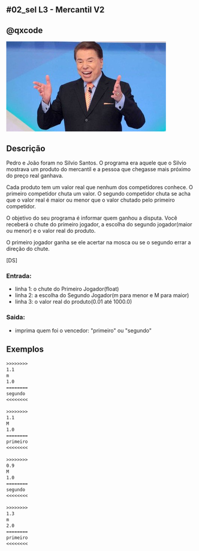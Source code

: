 ## #02_sel L3 - Mercantil V2
## @qxcode

![Silvio Santos](__capa.jpg)

## Descrição

Pedro e João foram no Silvio Santos. O programa era aquele
que o Silvio mostrava um produto do mercantil e a pessoa
que chegasse mais próximo do preço real ganhava.

Cada produto tem um valor real que nenhum dos competidores
conhece. O primeiro competidor chuta um valor. O segundo
competidor chuta se acha que o valor real é maior ou menor
que o valor chutado pelo primeiro competidor.

O objetivo do seu programa é informar quem ganhou a disputa.
Você receberá o chute do primeiro jogador, a escolha do
segundo jogador(maior ou menor) e o valor real do produto.

O primeiro jogador ganha se ele acertar na mosca ou se o
segundo errar a direção do chute.

[DS]

### Entrada:

* linha 1: o chute do Primeiro Jogador(float)
* linha 2: a escolha do Segundo Jogador(m para menor e M para maior)
* linha 3: o valor real do produto(0.01 até 1000.0)

### Saida:

*  imprima quem foi o vencedor: "primeiro" ou "segundo"

## Exemplos

```
>>>>>>>>
1.1
m
1.0
========
segundo
<<<<<<<<

>>>>>>>>
1.1
M
1.0
========
primeiro
<<<<<<<<

>>>>>>>>
0.9
M
1.0
========
segundo
<<<<<<<<

>>>>>>>>
1.3
m
2.0
========
primeiro
<<<<<<<<
```

#

